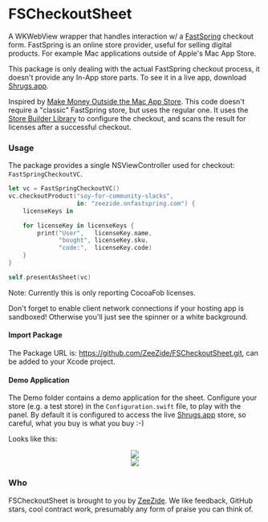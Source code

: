 # FSCheckoutSheet

A WKWebView wrapper that handles interaction w/ a [FastSpring](https://fastspring.com)
checkout form.
FastSpring is an online store provider, useful for selling digital products. For example
Mac applications outside of Apple's Mac App Store.

This package is only dealing with the actual FastSpring checkout process,
it doesn't provide any In-App store parts.
To see it in a live app, download [Shrugs.app](https://shrugs.app).

Inspired by 
[Make Money Outside the Mac App Store](https://christiantietze.de/books/make-money-outside-mac-app-store-fastspring/).
This code doesn't require a "classic" FastSpring store, but uses the regular one.
It uses the 
[Store Builder Library](https://fastspring.com/branded-checkout/store-builder-library/)
to configure the checkout,
and scans the result for licenses after a successful checkout.

### Usage

The package provides a single NSViewController used for checkout: 
`FastSpringCheckoutVC`.

```swift
let vc = FastSpringCheckoutVC()
vc.checkoutProduct("soy-for-community-slacks",
                   in: "zeezide.onfastspring.com") {
    licenseKeys in

    for licenseKey in licenseKeys {
        print("User",   licenseKey.name,
              "bought", licenseKey.sku,
              "code:",  licenseKey.code)
    }
}

self.presentAsSheet(vc)
```

Note: Currently this is only reporting CocoaFob licenses.

Don't forget to enable client network connections if your hosting app is sandboxed!
Otherwise you'll just see the spinner or a white background.

#### Import Package

The Package URL is: https://github.com/ZeeZide/FSCheckoutSheet.git,
can be added to your Xcode project.


#### Demo Application

The Demo folder contains a demo application for the sheet.
Configure your store (e.g. a test store) in the `Configuration.swift` file, 
to play with the panel.
By default it is configured to access the live [Shrugs.app](https://shrugs.app) store,
so careful, what you buy is what you buy :-)

Looks like this:

<center>
  <img src="https://zeezide.de/img/fscheckoutsheet/demoapp-start-sized.png">
</center>
<center>
  <img src="https://zeezide.de/img/fscheckoutsheet/demoapp-sheet-sized.png">
</center>

### Who

FSCheckoutSheet is brought to you by [ZeeZide](https://zeezide.de).
We like feedback, GitHub stars, cool contract work, 
presumably any form of praise you can think of.
